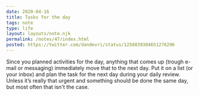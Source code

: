 ```yaml
---
date: 2020-04-16
title: Tasks for the day
tags: note
type: life
layout: layouts/note.njk
permalink: /notes/47/index.html
posted: https://twitter.com/dandevri/status/1250839304651276296
---
```


Since you planned activities for the day, anything that comes up (trough e-mail or messaging) immediately move that to the next day. Put it on a list (or your inbox) and plan the task for the next day during your daily review. Unless it’s really that urgent and something should be done the same day, but most often that isn't the case.
